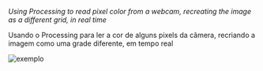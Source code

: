 *Using Processing to read pixel color from a webcam, recreating the image as a different grid, in real time*

Usando o Processing para ler a cor de alguns pixels da câmera, recriando a imagem como uma grade diferente, em tempo real

![exemplo](https://scontent.fcgh11-1.fna.fbcdn.net/v/t1.0-9/14570228_10211516718702562_2785841125474197851_n.jpg?oh=551bcd9cedb50d39951eb1e7e1ba0b0d&oe=58E5315F)
